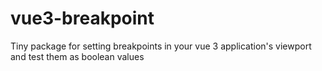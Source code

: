 # vue3-breakpoint
Tiny package for setting breakpoints in your vue 3 application's viewport and test them as boolean values
